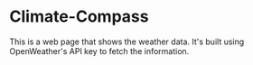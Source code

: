 ﻿# Climate-Compass
 This is a web page that shows the weather data. It's built using OpenWeather's API key to fetch the information.
